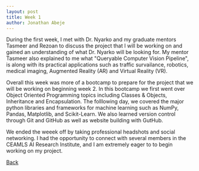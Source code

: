 ```yaml
---
layout: post
title: Week 1
author: Jonathan Abeje
---
```


During the first week, I met with Dr. Nyarko and my graduate mentors Tasmeer and Rezoan to discuss 
the project that I will be working on and gained an understanding of what Dr. Nyarko will be looking
for. My mentor Tasmeer also explained to me what "Queryable Computer Vision Pipeline", is along 
with its practical applications such as traffic survailance, robotics, medical imaging,
Augmented Reality (AR) and Virtual Reality (VR).

Overall this week was more of a bootcamp to prepare for the project that we will be working on 
beginning week 2. In this bootcamp we first went over Object Oriented Programming topics including
Classes & Objects, Inheritance and Encapsulation. The folllowing day, we covered the major python libraries
and frameworks for machine learning such as NumPy, Pandas, Matplotlib, and Scikit-Learn. 
We also learned version control through Git and GitHub as well as website building with GutHub.

We ended the weeek off by taking professional headshots and social networking. I had the opportunity to
connect with several members in the CEAMLS AI Research Institute, and I am extremely eager to to begin working
on my project.

[Back](./)
